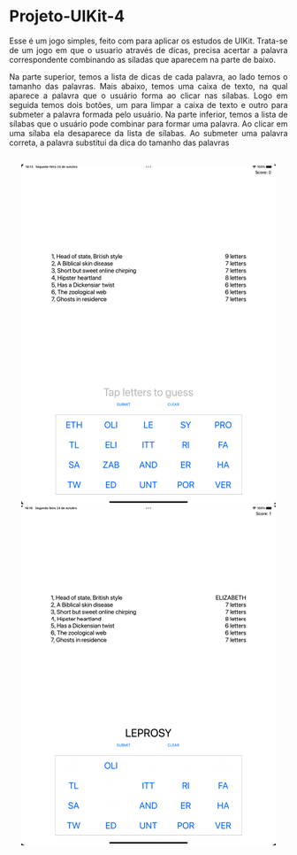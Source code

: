 <div align ="justify">

#  Projeto-UIKit-4

Esse é um jogo simples, feito com para aplicar os estudos de UIKit. Trata-se de um jogo
em que o usuario através de dicas, precisa acertar a palavra correspondente combinando as síladas que aparecem na parte de baixo.

Na parte superior, temos a lista de dicas de cada palavra, ao lado temos o tamanho das palavras. Mais abaixo, temos uma caixa de texto, na qual aparece a palavra que o usuário forma ao clicar nas sílabas. Logo em seguida temos dois botões, um para limpar a caixa de texto e outro para submeter a palavra formada pelo usuário. Na parte inferior, temos a lista de sílabas que o usuário pode combinar para formar uma palavra. Ao clicar em uma sílaba ela desaparece da lista de sílabas. Ao submeter uma palavra correta, a palavra substitui da dica do tamanho das palavras

<br>
<div align="center">
<img src="imagens/tela inicial.png" alt="photo" width="460" height="614'">
<img src="imagens/tela palavra formada.png" alt="photo" width="460" height="614'">
</div>

